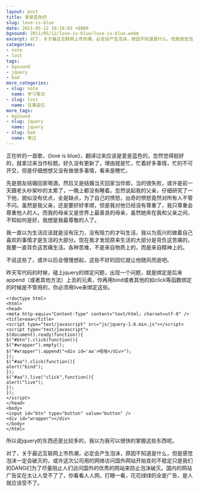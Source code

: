 ```yaml
---
layout: post
title: 爱是蓝色的
slug: love-is-blue
date: 2011-05-12 10:18:03 +0800
bgsound: 2011/05/12/love-is-blue/love-is-blue.webm
excerpt: 对了，关于最近互联网上市热潮，必定会产生泡沫，原因不知道是什么，但是感觉泡沫一定会破灭的，或许这次公司用的网络访问国外网站开始变的不稳定只是我们的DANG们为了尽量阻止人们访问国外的优秀的网站来防止泡沫破灭。国内的网站广告实在太让人受不了了，你看看人人网，打眼一看，花花绿绿的全是广告，是人就应该受不了。
categories:
- note
- lost
tags:
- bgsound
- jquery
- bad
more_categories:
- slug: note
  name: 学习笔记
- slug: lost
  name: 往事追忆
more_tags:
- bgsound
- slug: jquery
  name: jquery
- slug: bad
  name: 难过
---
```


正在听的一首歌，《love is blue》，翻译过来应该是爱是蓝色的，忽然觉得挺好的，就拿过来当作标题。好久没有更新了，理由就是忙，忙着好多事情，忙的不可开交，但是仔细想想又没有做很多事情，看来是瞎忙。

先是朋友结婚回家喝酒，然后又是结婚当天回家当伴郎，当的很失败，或许是前一天跟老头吵架吵的太累了，一晚上都没有睡着。忽然说起我的父亲，仔细研究了一下他，貌似没有优点，全是缺点，为了自己的愤怒，出奇的愤怒竟然对所有人不管不问。虽然是我父亲，还是要好好孝顺，但是我对他已经没有尊重了，我只尊重会尊重他人的人。而我的母亲又是世界上最善良的母亲，虽然她夹在我和父亲之间，不知如何是好，我想是我最尊敬的人了。

我一直以为生活应该就是没有压力，没有阻力的才叫生活，我以为高兴的做着自己喜欢的事情才是生活的大部分。现在我才发现原来生活的大部分是背负这苦痛的，我要一直背负这苦痛生活。各种苦难，不是来自物质上的，而是来自精神上的。

不说这些了，或许以后会慢慢想起，这些不好的回忆就让他随风而逝吧。

昨天写代码的时候，碰上jquery的绑定问题，出现一个问题，就是绑定是后来append（或者其他方法）上去的元素，你再用bind或者其他的如click等函数绑定的时候是不管用的，你必须用live来绑定这些。

	<!doctype html>
	<html>
	<head>
	<meta http-equiv="Content-Type" content="text/html; charset=utf-8" />
	<title>aaa</title>
	<script type="text/javascript" src="js/jquery-1.6.min.js"></script>
	<script type="text/javascript">
	$(document).ready(function(){
	$("#btn").click(function(){
	$("#wrapper").empty();
	$("#wrapper").append("<div id='aa'>哈哈</div>");
	});
	$("#aa").click(function(){
	alert("bind");
	});
	$("#aa").live("click",function(){
	alert("live");
	});
	});
	</script>
	</head>
	<body>
	<input id="btn" type="button" value="button" />
	<div id="wrapper"></div>
	</body>
	</html>

所以说jquery的东西还是比较多的，我以为我可以很快的掌握这些东西呢。

对了，关于最近互联网上市热潮，必定会产生泡沫，原因不知道是什么，但是感觉泡沫一定会破灭的，或许这次公司用的网络访问国外网站开始变的不稳定只是我们的DANG们为了尽量阻止人们访问国外的优秀的网站来防止泡沫破灭。国内的网站广告实在太让人受不了了，你看看人人网，打眼一看，花花绿绿的全是广告，是人就应该受不了。
